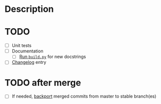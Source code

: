 # Description


# TODO

<!-- Use <del></del> for items that are not required for this PR -->

- [ ] Unit tests
- [ ] Documentation
    - [ ] [Run `build.py`](../gendocs/build.py) for new docstrings
- [ ] [Changelog](CHANGELOG.md) entry

# TODO after merge
- [ ] If needed, [backport](CONTRIBUTING.md#backporting) merged commits from master to stable branch(es)
